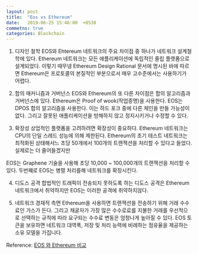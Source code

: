 ```yaml
---
layout: post
title:  "Eos vs Ethereum"
date:   2019-06-25 15:46:00  +0530
commetns: true 
categories: Blockchain  
---
```

1. 디자인 철학 
EOS와 Ehtereum 네트워크의 주요 차이점 중 하나가 네트워크 설계철학에 있다. 
Ethereum 네트워크는 모든 애플리케이션에 독립적인 줄립 플랫폼으로 설계되었다. 이렇기 때무넹 Ethereum Design Rational 문서에 명시된 바에 따르면
Ethereum은 프로토콜의 본질적인 부분으로서 매우 고수준에서는 사용하기가 어렵다. 

2. 합의 매커니즘과 거버넌스 
EOS와 Ethereum의 또 다른 차이점은 합의 알고리즘과 거버넌스에 있다. 
Ethereum은 Proof of wook(작업증명)을 사용한다. 
EOS는 DPOS 합의 알고리즘을 사용한다. 이는 하드 포크 중에 다른 체인을 만들 가능성이 없다. 그리고 잘못된 애플리케이션을 방해하지 않고 정지시키거나 수정할 수 있다. 

3. 확장성 
상업적인 플랫폼을 고려하려면 확장성이 중요하다. 
Ethereum 네트워크는 CPU의 단일 스레드 성능에 의해 제한된다.
Ethereum의 초기 테스트 네트워크는 최적화된 상태해서느 초당 50개에서 100개의 트랜잭션을 처리할 수 있다고 들었다. 실제로는 더 줄어들겠지만

EOS는 Graphene 기술을 사용해 초당 10,000 ~ 100,000개의 트랜잭션을 처리할 수 있다. 
두번쨰로 EOS는 병렬 처리를해 네트워크를 확장시킨다. 

4. 디도스 공격
합법적인 트래픽이 전송되지 못하도록 하는 디도스 공격은 Ethereum 네트워크에서 취약하지만 EOS는 이러한 공격에 취약하지않다. 

5. 네트워크 경재적 측면
Ethereum을 사용하면 트랜잭션을 전송하기 위해 거래 수수료인 가스가 든다. 
그리고 채굴자가 가장 많은 수수로료를 지불한 거래를 우선적으로 선택하는 규칙에 따라 요구되는 수수료 변동은 엄청나게 높아질 수 있다. 
EOS 토큰을 보유하면 네트워크 대역폭, 저장 및 처리 능력에 비례하는 점유율을 제공하는 소유 모델을 가집니다.



Reference: [EOS 와 Ethereum 비교][url]

[url]:https://steemit.com/kr/@loum/2asavv-eos-ethereum
[jekyll-docs]: https://jekyllrb.com/docs/home
[jekyll-gh]:   https://github.com/Youngerjesus
[jekyll-talk]: https://talk.jekyllrb.com/
